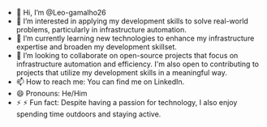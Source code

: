 - 👋 Hi, I’m @Leo-gamalho26
- 👀 I’m interested in applying my development skills to solve real-world problems, particularly in infrastructure automation.
- 🌱 I’m currently learning new technologies to enhance my infrastructure expertise and broaden my development skillset.
- 💞️ I’m looking to collaborate on open-source projects that focus on infrastructure automation and efficiency. I'm also open to contributing to projects that utilize my development skills in a meaningful way.
- 📫 How to reach me: You can find me on LinkedIn.
- 😄 Pronouns: He/Him
- ⚡ ⚡ Fun fact: Despite having a passion for technology, I also enjoy spending time outdoors and staying active.

<!---
Leo-gamalho26/Leo-gamalho26 is a ✨ special ✨ repository because its `README.md` (this file) appears on your GitHub profile.
You can click the Preview link to take a look at your changes.
--->
